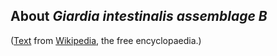 About *Giardia intestinalis assemblage B*
-----------------------------------------



([Text](http://en.wikipedia.org/wiki/Giardia_intestinalis) from
[Wikipedia](http://en.wikipedia.org/), the free encyclopaedia.)
